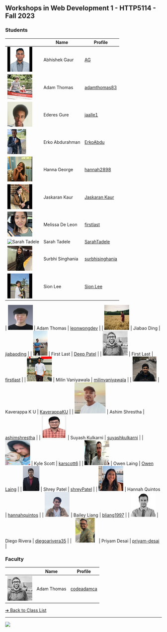 <style>@import url("//readme.codeadam.ca/readme.css");</style>

## Workshops in Web Development 1 - HTTP5114 - Fall 2023

### Students

|                                          | Name        | Profile                                      |
| ---------------------------------------- | ----------- | -------------------------------------------- |
| ![Abhishek Gaur](./images/iamgaurabhishek.jpg) | Abhishek Gaur | [AG](./students/iamgaurabhishek.markdown) |
| ![Adam Thomas](images/thomasadam83.jpg)  | Adam Thomas | [adamthomas83](students/adamthomas83)        |
| ![Ederes Gure](images/jaalle1.jpg) | Ederes Gure | [jaalle1](students/jaalle1.markdown) |
| ![Erko Abdurahman](images/ErkoAbdu.jpg) | Erko Abdurahman | [ErkoAbdu](students/ErkoAbdu.markdown) |
| ![Hanna George](images/hannah2898.jpg) | Hanna George | [hannah2898](students/hannah2898.markdown) |
| ![Jaskaran Kaur](images/jas.jpg)| Jaskaran Kaur | [Jaskaran Kaur](./students/Jaskaran009.markdown)
| ![Melissa De Leon](/images/mel-deleon-23.jpg) | Melissa De Leon | [firstlast](/students/mel-deleon-23.markdown) |
| ![Sarah Tadele](images/sarahtee.jpg) | Sarah Tadele | [SarahTadele](students/firstlast) |
| ![Surbhi Singhania](images/SurbhiSinghania13.jpeg) | Surbhi Singhania | [surbhisinghania](students/SurbhiSinghania13.markdown) |
| ![Sion Lee](images/sionara.jpg) | Sion Lee | [Sion Lee](students/sionara.markdown) |


| ![Lap Wang Wong](images/leonwongdev.jpg) | Adam Thomas | [leonwongdev](students/leonwongdev.markdown) |
| ![Jiabao Ding](images/Github-DingdingToronto.jpg) | Jiabao Ding | [jiabaoding](students/GIthub_DingdingToronto.markdown) |
| ![Deep Patel](images/Deep291998.jpg) | First Last | [Deep Patel](students/Deep291998.markdown) |
| ![First Last](images/codeadamca.png)   | First Last    | [firstlast](students/firstlast)              |
| ![Milin Vaniyawala](images/milinvaniyawala.png) | Milin Vaniyawala | [milinvaniyawala](students/milinvaniyawala.markdown) |
| ![Kaverappa K U](images/Kaverappa.png) | Kaverappa K U | [KaverappaKU](students/kaverappaKU.markdown) |
| ![Ashim Shrestha](images/ashimshrestha.jpg) | Ashim Shrestha | [ashimshrestha](students/AshimStha.markdown) |
| ![Suyash Kulkarni](images/Suyash0028.jpg) | Suyash Kulkarni | [suyashkulkarni](./students/Suyash0028.markdown) |
| ![Kyle Scott](images/karscott6.jpg) | Kyle Scott | [karscott6](students/karscott6.markdown) |
| ![Owen Laing](images/code-owen.png) | Owen Laing | [Owen Laing](https://github.com/code-owen) |
| ![Shrey Patel](images/shreynpatel23.jpg) | Shrey Patel | [shreyPatel](students/shreynpatel23.markdown) |
| ![Hannah Quintos](images/hannahquintos.jpg) | Hannah Quintos | [hannahquintos](students/hannahquintos) |
| ![Bailey Liang](images/bliang1997.png) | Bailey Liang | [bliang1997](students/bliang1997) |
| ![Diego Rivera](images/diegoarivera35.png) | Diego Rivera | [diegoarivera35](students/diegoarivera35) |
| ![Priyam Desai](images/priyam.png) | Priyam Desai | [priyam-desai](students/priyam-desai.markdown) |

### Faculty

|                                       | Name        | Profile                          |
| ------------------------------------- | ----------- | -------------------------------- |
| ![Adam Thomas](images/codeadamca.png) | Adam Thomas | [codeadamca](faculty/codeadamca) |

[&#10132; Back to Class List](/)

---

<a href="https://brickmmo.com">
<img src="https://brickmmo.com/images/brickmmo-logo-horizontal.jpg" width="100">
</a>
